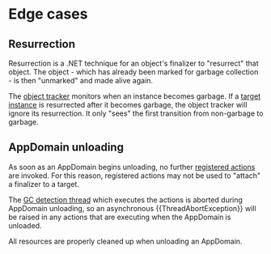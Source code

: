 # Edge cases

## Resurrection

Resurrection is a .NET technique for an object's finalizer to "resurrect" that object. The object - which has already been marked for garbage collection - is then "unmarked" and made alive again.

The [object tracker](Object-tracker) monitors when an instance becomes garbage. If a [target instance](Target-instance) is resurrected after it becomes garbage, the object tracker will ignore its resurrection. It only "sees" the first transition from non-garbage to garbage.

## AppDomain unloading

As soon as an AppDomain begins unloading, no further [registered actions](Registered-actions) are invoked. For this reason, registered actions may not be used to "attach" a finalizer to a target.

The [GC detection thread](GC-detection-thread) which executes the actions is aborted during AppDomain unloading, so an asynchronous {{ThreadAbortException}} will be raised in any actions that are executing when the AppDomain is unloaded.

All resources are properly cleaned up when unloading an AppDomain.